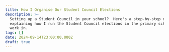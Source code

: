 ```yaml
---
title: How I Organise Our Student Council Elections
description: >-
  Setting up a Student Council in your school?  Here's a step-by-step guide
  explaining how I run the Student Council elections in the primary school I
  work in.
tags: []
date: 2024-09-14T23:00:00.000Z
draft: true
---
```


